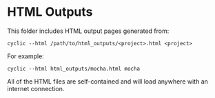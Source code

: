 # HTML Outputs

This folder includes HTML output pages generated from:

    cyclic --html /path/to/html_outputs/<project>.html <project>

For example:

    cyclic --html html_outputs/mocha.html mocha

All of the HTML files are self-contained and will load anywhere with an internet connection.
